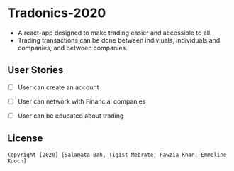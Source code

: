 # Tradonics-2020

- A react-app designed to make trading easier and accessible to all. 
- Trading transactions can be done between indiviuals, individuals and companies, and between companies.

## User Stories

* [ ] User can create an account 
* [ ] User can network with Financial companies
* [ ] User can be educated about trading


## License

    Copyright [2020] [Salamata Bah, Tigist Mebrate, Fawzia Khan, Emmeline Kuoch]
